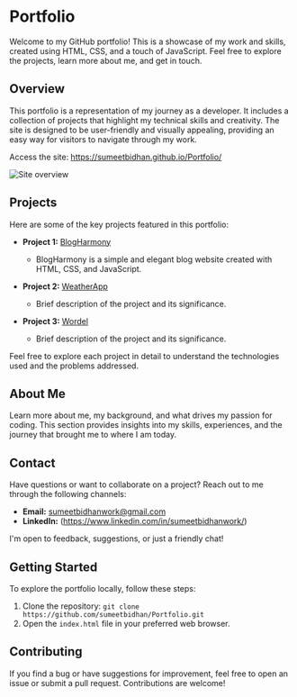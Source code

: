 # Portfolio


Welcome to my GitHub portfolio! This is a showcase of my work and skills, created using HTML, CSS, and a touch of JavaScript. Feel free to explore the projects, learn more about me, and get in touch.


## Overview

This portfolio is a representation of my journey as a developer. It includes a collection of projects that highlight my technical skills and creativity. The site is designed to be user-friendly and visually appealing, providing an easy way for visitors to navigate through my work.

Access the site: https://sumeetbidhan.github.io/Portfolio/

![Site overview](./assets/portfolioscreen.png)

## Projects

Here are some of the key projects featured in this portfolio:

- **Project 1:** [BlogHarmony](sumeetbidhan.github.io/MyBlog/)
  - BlogHarmony is a simple and elegant blog website created with HTML, CSS, and JavaScript.
  
- **Project 2:** [WeatherApp](sumeetbidhan.github.io/WeatherApp/)
  - Brief description of the project and its significance.

- **Project 3:** [Wordel](link)
  - Brief description of the project and its significance.

Feel free to explore each project in detail to understand the technologies used and the problems addressed.

## About Me

Learn more about me, my background, and what drives my passion for coding. This section provides insights into my skills, experiences, and the journey that brought me to where I am today.

## Contact

Have questions or want to collaborate on a project? Reach out to me through the following channels:

- **Email:** sumeetbidhanwork@gmail.com
- **LinkedIn:** (https://www.linkedin.com/in/sumeetbidhanwork/)


I'm open to feedback, suggestions, or just a friendly chat!

## Getting Started

To explore the portfolio locally, follow these steps:

1. Clone the repository: `git clone https://github.com/sumeetbidhan/Portfolio.git`
2. Open the `index.html` file in your preferred web browser.

## Contributing

If you find a bug or have suggestions for improvement, feel free to open an issue or submit a pull request. Contributions are welcome!

